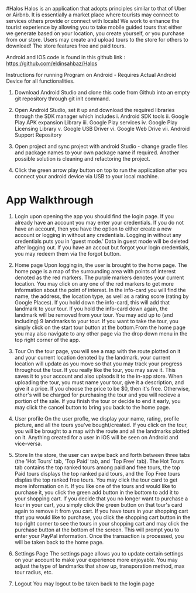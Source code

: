 #Halos
Halos is an application that adopts principles similar to that of Uber or Airbnb. It is essentially a market place where tourists may connect to services others provide or connect with locals! We work to enhance the tourist experience by allowing you to take mobile guided tours that either we generate based on your location, you create yourself, or you purchase from our store. Users may create and upload tours to the store for others to download! The store features free and paid tours.
 
 Android and IOS code is found in this github link : https://github.com/eldinsahbaz/Halos
 
 Instructions for running Program on Android - Requires Actual Android Device for all functionalities.
 
 1. Download Android Studio and clone this code from Github into an empty git repository through git init command.
 
 2. Open Android Studio, set it up and download the required libraries through the SDK manager which includes
     i.   Android SDK tools
     ii.  Google Play APK expansion Library
     iii. Google Play services
     iv.  Google Play Licensing Library
     v.   Google USB Driver
     vi.  Google Web Drive
     vii. Android Support Repository
 
 3. Open project and sync project with android Studio - change gradle files and package names to your own package name if required. Another possible solution is cleaning and refactoring the project.
 
 4. Click the green arrow play button on top to run the application after you connect your android device via USB to your local machine.
  
  # App Walkthrough
  
1. Login
  	upon opening the app you should find the login page. If you already have an account you may enter your credentials. If you do not have an account, then you have the option to either create a new account or logging in without any credentials. Logging in without any credentials puts you in 'guest mode.' Data in guest mode will be deleted after logging out. If you have an accout but forgot your login credentials, you may redeem them via the forgot button.
  	
2. Home page
  	Upon logging in, the user is brought to the home page. The home page is a map of the surrounding area with points of interest denoted as the red markers. The purple markers denotes your current location. You may click on any one of the red markers to get more information about the point of interest. In the info-card you will find the name, the address, the location type, as well as a rating score (rating by Google Places). If you hold down the info-card, this will add that landmark to your tour. If you hold the info-card down again, the landmark will be removed from your tour. You may add up to (and including) 9 landmarks to your tour. If you want to take the tour, you simply click on the start tour button at the bottom.From the home page you may also navigate to any other page via the drop down menu in the top right corner of the app.
  	
 3. Tour
  	On the tour page, you will see a map with the route plotted on it and your current location denoted by the landmark. your current location will update as you move so that you may track your progress throughout the tour. If you really like the tour, you may save it. This saves it to your account and also uplaods it to the in-app store. When uploading the tour, you must name your tour, give it a description, and give it a price. If you choose the price to be $0, then it's free. Otherwise, other's will be charged for purchasing the tour and you will recieve a portion of the sale. If you finish the tour or decide to end it early, you may click the cancel button to bring you back to the home page.
  	
 4. User profile
  	On the user profle, we display your name, rating, profile picture, and all the tours you've bought/created. If you click on the tour, you will be brought to a map with the route and all the landmarks plotted on it. Anything created for a user in iOS will be seen on Android and vice-versa.
  	
 5. Store
  	In the store, the user can swipe back and forth between three tabs (the 'Hot Tours' tab, 'Top Paid' tab, and 'Top Free' tab). The Hot Tours tab contains the top ranked tours among paid and free tours, the top Paid tours displays the top ranked paid tours, and the Top Free tours displas the top ranked free tours. You may click the tour card to get more information on it. If you like one of the tours and would like to purchase it, you click the green add button in the bottom to add it to your shopping cart. If you decide that you no longer want to purchase a tour in your cart, you simply click the green button on that tour's card again to remove it from you cart.
  	If you have tours in your shopping cart that you would like to purchase, you click the shopping cart button in the top right corner to see the tours in your shopping cart and may click the purchase button at the bottom of the screen. This will prompt you to enter your PayPal information. Once the transaction is processed, you will be taken back to the home page.
  	
 6. Settings Page
  	The settings page allows you to update certain settings on your account to make your experience more enjoyable. You may adjust the type of landmarks that show up, transporation method, max tour radius, etc.
  
7. Logout
  	You may logout to be taken back to the login page
